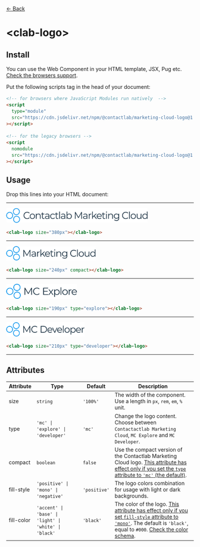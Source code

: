 [← Back](../README.md)

# \<clab-logo>

## Install

You can use the Web Component in your HTML template, JSX, Pug etc. [Check the browsers support](./browsers-support.md).

Put the following scripts tag in the head of your document:

```html
<!-- for browsers where JavaScript Modules run natively  -->
<script
  type="module"
  src="https://cdn.jsdelivr.net/npm/@contactlab/marketing-cloud-logo@1.4/dist/giotramu-logo/giotramu-logo.esm.js"
></script>

<!-- for the legacy browsers -->
<script
  nomodule
  src="https://cdn.jsdelivr.net/npm/@contactlab/marketing-cloud-logo@1.4/dist/giotramu-logo/giotramu-logo.js"
></script>
```

## Usage

Drop this lines into your HTML document:

---

<img width="380px" src="../resources/svg/logo-mc-full.svg" />

```html
<clab-logo size="380px"></clab-logo>
```

---

<img width="240px" src="../resources/svg/logo-mc-compact.svg" />

```html
<clab-logo size="240px" compact></clab-logo>
```

---

<img width="190px" src="../resources/svg/logo-explore.svg" />

```html
<clab-logo size="190px" type="explore"></clab-logo>
```

---

<img width="210px" src="../resources/svg/logo-developer.svg" />

```html
<clab-logo size="210px" type="developer"></clab-logo>
```

---

## Attributes

<table>
  <thead>
    <tr>
      <th>Attribute</th>
      <th>Type</th>
      <th>Default</th>
      <th>Description</th>
    </tr>
  <tbody>
    <tr>
      <td>size</td>
      <td><code>string</code></td>
      <td><code>'100%'</code></td>
      <td>The width of the component. Use a length in <code>px</code>, <code>rem</code>, <code>em</code>, <code>%</code> unit.</td>
    </tr>
    <tr>
      <td>type</td>
      <td><code>'mc' | 'explore' | 'developer'</code></td>
      <td><code>'mc'</code></td>
      <td>Change the logo content. Choose between <code>Contactactlab Marketing Cloud</code>, <code>MC Explore</code> and <code>MC Developer</code>.
      </td>
    </tr>
    <tr>
      <td>compact</td>
      <td><code>boolean</code></td>
      <td><code>false</code></td>
      <td>Use the compact version of the Contactlab Marketing Cloud logo. <u>This attribute has effect only if you set the <code>type</code> attribute to <code>'mc'</code> (the default)</u>.</td>
    </tr>
    <tr>
      <td>fill-style</td>
      <td><code>'positive' | 'mono' | 'negative'</code></td>
      <td><code>'positive'</code></td>
      <td>The logo colors combination for usage with light or dark backgrounds.</td>
    </tr>
    <tr>
      <td>fill-color</td>
      <td><code>'accent' | 'base' | 'light' | 'white' | 'black'</code></td>
      <td><code>'black'</code></td>
      <td>The color of the logo. <u>This attribute has effect only if you set <code>fill-style</code> attribute to <code>'mono'</code></u>. The default is <code>'black'</code>, equal to <code>#000</code>. <a href="./color-schema.md" title="Color schema">Check the color schema</a>.</td>
    </tr>
  </tbody>
</table>
